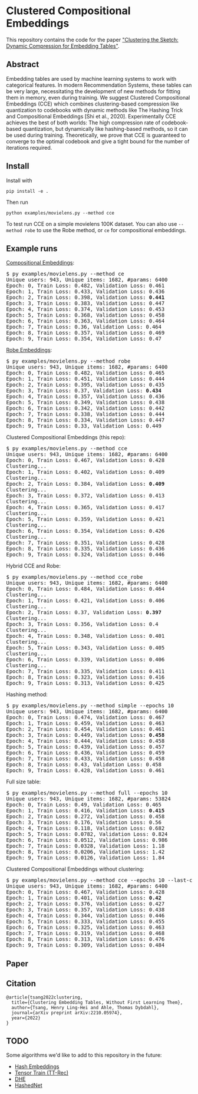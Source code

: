 # Clustered Compositional Embeddings
This repository contains the code for the paper ["Clustering the Sketch: Dynamic Compression for Embedding Tables"](https://arxiv.org/abs/2210.05974).

## Abstract
Embedding tables are used by machine learning systems to work with categorical features. In modern Recommendation Systems, these tables can be very large, necessitating the development of new methods for fitting them in memory, even during training. We suggest Clustered Compositional Embeddings (CCE) which combines clustering-based compression like quantization to codebooks with dynamic methods like The Hashing Trick and Compositional Embeddings [Shi et al., 2020]. Experimentally CCE achieves the best of both worlds: The high compression rate of codebook-based quantization, but dynamically like hashing-based methods, so it can be used during training. Theoretically, we prove that CCE is guaranteed to converge to the optimal codebook and give a tight bound for the number of iterations required.

## Install

Install with
```
pip install -e .
```

Then run
```
python examples/movielens.py --method cce
```
To test run CCE on a simple movielens 100K dataset.
You can also use `--method robe` to use the Robe method, or `ce` for compositional embeddings.

## Example runs

[Compositional Embeddings](https://arxiv.org/abs/1909.02107):
<pre>
$ py examples/movielens.py --method ce
Unique users: 943, Unique items: 1682, #params: 6400
Epoch: 0, Train Loss: 0.482, Validation Loss: 0.461
Epoch: 1, Train Loss: 0.433, Validation Loss: 0.436
Epoch: 2, Train Loss: 0.398, Validation Loss: <b>0.441</b>
Epoch: 3, Train Loss: 0.383, Validation Loss: 0.447
Epoch: 4, Train Loss: 0.374, Validation Loss: 0.453
Epoch: 5, Train Loss: 0.368, Validation Loss: 0.458
Epoch: 6, Train Loss: 0.363, Validation Loss: 0.464
Epoch: 7, Train Loss: 0.36, Validation Loss: 0.464
Epoch: 8, Train Loss: 0.357, Validation Loss: 0.469
Epoch: 9, Train Loss: 0.354, Validation Loss: 0.47
</pre>

[Robe Embeddings](https://proceedings.mlsys.org/paper_files/paper/2022/file/1eb34d662b67a14e3511d0dfd78669be-Paper.pdf):
<pre>
$ py examples/movielens.py --method robe
Unique users: 943, Unique items: 1682, #params: 6400
Epoch: 0, Train Loss: 0.482, Validation Loss: 0.465
Epoch: 1, Train Loss: 0.451, Validation Loss: 0.444
Epoch: 2, Train Loss: 0.395, Validation Loss: 0.435
Epoch: 3, Train Loss: 0.37, Validation Loss: <b>0.434</b>
Epoch: 4, Train Loss: 0.357, Validation Loss: 0.436
Epoch: 5, Train Loss: 0.349, Validation Loss: 0.438
Epoch: 6, Train Loss: 0.342, Validation Loss: 0.442
Epoch: 7, Train Loss: 0.338, Validation Loss: 0.444
Epoch: 8, Train Loss: 0.334, Validation Loss: 0.447
Epoch: 9, Train Loss: 0.33, Validation Loss: 0.449
</pre>

Clustered Compositional Embeddings (this repo):
<pre>
$ py examples/movielens.py --method cce
Unique users: 943, Unique items: 1682, #params: 6400
Epoch: 0, Train Loss: 0.467, Validation Loss: 0.428
Clustering...
Epoch: 1, Train Loss: 0.402, Validation Loss: 0.409
Clustering...
Epoch: 2, Train Loss: 0.384, Validation Loss: <b>0.409</b>
Clustering...
Epoch: 3, Train Loss: 0.372, Validation Loss: 0.413
Clustering...
Epoch: 4, Train Loss: 0.365, Validation Loss: 0.417
Clustering...
Epoch: 5, Train Loss: 0.359, Validation Loss: 0.421
Clustering...
Epoch: 6, Train Loss: 0.354, Validation Loss: 0.426
Clustering...
Epoch: 7, Train Loss: 0.351, Validation Loss: 0.428
Epoch: 8, Train Loss: 0.335, Validation Loss: 0.436
Epoch: 9, Train Loss: 0.324, Validation Loss: 0.446
</pre>

Hybrid CCE and Robe:
<pre>
$ py examples/movielens.py --method cce_robe
Unique users: 943, Unique items: 1682, #params: 6400
Epoch: 0, Train Loss: 0.484, Validation Loss: 0.464
Clustering...
Epoch: 1, Train Loss: 0.421, Validation Loss: 0.406
Clustering...
Epoch: 2, Train Loss: 0.37, Validation Loss: <b>0.397</b>
Clustering...
Epoch: 3, Train Loss: 0.356, Validation Loss: 0.4
Clustering...
Epoch: 4, Train Loss: 0.348, Validation Loss: 0.401
Clustering...
Epoch: 5, Train Loss: 0.343, Validation Loss: 0.405
Clustering...
Epoch: 6, Train Loss: 0.339, Validation Loss: 0.406
Clustering...
Epoch: 7, Train Loss: 0.335, Validation Loss: 0.411
Epoch: 8, Train Loss: 0.323, Validation Loss: 0.416
Epoch: 9, Train Loss: 0.313, Validation Loss: 0.425
</pre>

Hashing method:
<pre>
$ py examples/movielens.py --method simple --epochs 10
Unique users: 943, Unique items: 1682, #params: 6400
Epoch: 0, Train Loss: 0.474, Validation Loss: 0.467
Epoch: 1, Train Loss: 0.459, Validation Loss: 0.463
Epoch: 2, Train Loss: 0.454, Validation Loss: 0.461
Epoch: 3, Train Loss: 0.449, Validation Loss: <b>0.458</b>
Epoch: 4, Train Loss: 0.444, Validation Loss: 0.458
Epoch: 5, Train Loss: 0.439, Validation Loss: 0.457
Epoch: 6, Train Loss: 0.436, Validation Loss: 0.459
Epoch: 7, Train Loss: 0.433, Validation Loss: 0.458
Epoch: 8, Train Loss: 0.43, Validation Loss: 0.458
Epoch: 9, Train Loss: 0.428, Validation Loss: 0.461
</pre>

Full size table:
<pre>
$ py examples/movielens.py --method full --epochs 10
Unique users: 943, Unique items: 1682, #params: 53824
Epoch: 0, Train Loss: 0.49, Validation Loss: 0.465
Epoch: 1, Train Loss: 0.416, Validation Loss: <b>0.415</b>
Epoch: 2, Train Loss: 0.272, Validation Loss: 0.458
Epoch: 3, Train Loss: 0.176, Validation Loss: 0.56
Epoch: 4, Train Loss: 0.118, Validation Loss: 0.682
Epoch: 5, Train Loss: 0.0782, Validation Loss: 0.824
Epoch: 6, Train Loss: 0.0512, Validation Loss: 0.986
Epoch: 7, Train Loss: 0.0328, Validation Loss: 1.18
Epoch: 8, Train Loss: 0.0206, Validation Loss: 1.42
Epoch: 9, Train Loss: 0.0126, Validation Loss: 1.84
</pre>

Clustered Compositional Embeddings without clustering:
<pre>
$ py examples/movielens.py --method cce --epochs 10 --last-cluster 0
Unique users: 943, Unique items: 1682, #params: 6400
Epoch: 0, Train Loss: 0.467, Validation Loss: 0.428
Epoch: 1, Train Loss: 0.401, Validation Loss: <b>0.42</b>
Epoch: 2, Train Loss: 0.376, Validation Loss: 0.427
Epoch: 3, Train Loss: 0.357, Validation Loss: 0.438
Epoch: 4, Train Loss: 0.344, Validation Loss: 0.446
Epoch: 5, Train Loss: 0.333, Validation Loss: 0.455
Epoch: 6, Train Loss: 0.325, Validation Loss: 0.463
Epoch: 7, Train Loss: 0.319, Validation Loss: 0.468
Epoch: 8, Train Loss: 0.313, Validation Loss: 0.476
Epoch: 9, Train Loss: 0.309, Validation Loss: 0.484
</pre>

## Paper

## Citation

```
@article{tsang2022clustering,
  title={Clustering Embedding Tables, Without First Learning Them},
  author={Tsang, Henry Ling-Hei and Ahle, Thomas Dybdahl},
  journal={arXiv preprint arXiv:2210.05974},
  year={2022}
}
```

## TODO

Some algorithms we'd like to add to this repository in the future:
- [Hash Embeddings](https://arxiv.org/abs/1709.03933)
- [Tensor Train (TT-Rec)](https://arxiv.org/abs/2101.11714)
- [DHE](https://arxiv.org/abs/2010.10784)
- [HashedNet](https://arxiv.org/abs/1504.04788)
